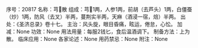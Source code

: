 序号：20817
名称：芎散
组成：芎1两，人参1两，前胡（去芦头）1两，白僵蚕（炒）1两，防风（去叉）半两，蔓荆实半两，天麻（酒浸一宿，焙）半两。
出处：《圣济总录》卷十七。
主治：风头旋，眼目昏痛，眩运，倦怠，心忪。
加减：None
功效：None
用法用量：每服2钱匕，食后温酒调下。
制备方法：上为散。
临床应用：None
各家论述：None
用药禁忌：None
附注：None

